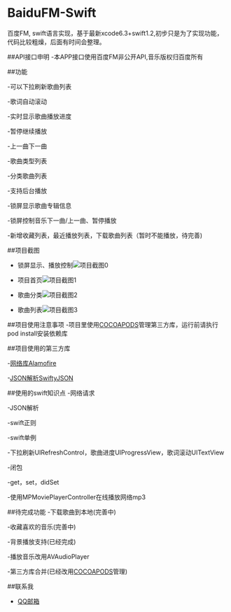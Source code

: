 # BaiduFM-Swift
百度FM, swift语言实现，基于最新xcode6.3+swift1.2,初步只是为了实现功能，代码比较粗燥，后面有时间会整理。

##API接口申明
-本APP接口使用百度FM非公开API,音乐版权归百度所有

##功能

-可以下拉刷新歌曲列表

-歌词自动滚动

-实时显示歌曲播放进度

-暂停继续播放

-上一曲下一曲

-歌曲类型列表

-分类歌曲列表

-支持后台播放

-锁屏显示歌曲专辑信息

-锁屏控制音乐下一曲/上一曲、暂停播放

-新增收藏列表，最近播放列表，下载歌曲列表（暂时不能播放，待完善)


##项目截图
- 锁屏显示、播放控制![项目截图0](https://github.com/belm/BaiduFM-Swift/blob/master/BaiduFM-Swift_00.jpg?raw=true)

- 项目首页![项目截图1](https://github.com/belm/BaiduFM-Swift/blob/master/BaiduFM-Swift_01.jpg?raw=true)

- 歌曲分类![项目截图2](https://github.com/belm/BaiduFM-Swift/blob/master/BaiduFM-Swift_02.jpg?raw=true)

- 歌曲列表![项目截图3](https://github.com/belm/BaiduFM-Swift/blob/master/BaiduFM-Swift_03.jpg?raw=true)

##项目使用注意事项
-项目里使用[COCOAPODS](https://github.com/cocoapods/cocoapods)管理第三方库，运行前请执行pod install安装依赖库

##项目使用的第三方库

-[网络库Alamofire](https://github.com/Alamofire/Alamofire)

-[JSON解析SwiftyJSON](https://github.com/SwiftyJSON/SwiftyJSON)

##使用的swift知识点
-网络请求

-JSON解析

-swift正则

-swift单例

-下拉刷新UIRefreshControl，歌曲进度UIProgressView，歌词滚动UITextView

-闭包

-get，set，didSet

-使用MPMoviePlayerController在线播放网络mp3 

##待完成功能
-下载歌曲到本地(完善中)

-收藏喜欢的音乐(完善中)

-背景播放支持(已经完成)

-播放音乐改用AVAudioPlayer

-第三方库合并(已经改用[COCOAPODS](https://github.com/cocoapods/cocoapods)管理)

##联系我
- [QQ邮箱](mailto:belm@vip.qq.com)

